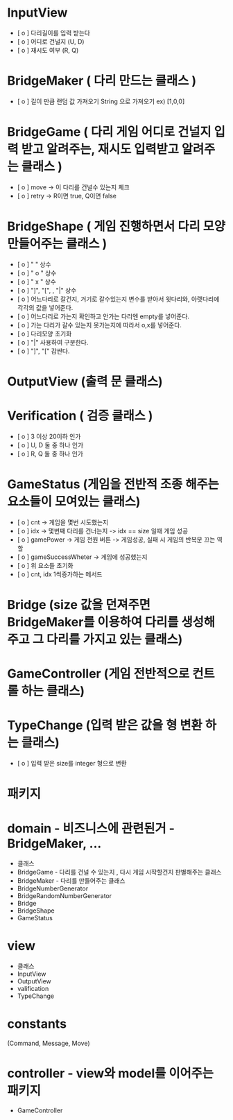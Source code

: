 # InputView                                                                        
 - [ o ] 다리길이를 입력 받는다
 - [ o ] 어디로 건널지 (U, D)
 - [ o ] 재시도 여부 (R, Q)

# BridgeMaker ( 다리 만드는 클래스 )                                                   
 
 - [ o ] 길이 만큼 랜덤 값 가져오기 String 으로 가져오기 ex) [1,0,0]

# BridgeGame ( 다리 게임 어디로 건널지 입력 받고 알려주는, 재시도 입력받고 알려주는 클래스 )    
 - [ o ] move -> 이 다리를 건널수 있는지 체크
 - [ o ] retry -> R이면 true, Q이면 false
 
# BridgeShape ( 게임 진행하면서 다리 모양 만들어주는 클래스 )                          
 - [ o ] "   " 상수
 - [ o ] " o " 상수
 - [ o ] " x " 상수
 - [ o ] "]", "[", , "|" 상수
 - [ o ] 어느다리로 갈건지, 거기로 갈수있는지 변수를 받아서 윗다리와, 아랫다리에 각각의 값을 넣어준다.
 - [ o ] 어느다리로 가는지 확인하고 안가는 다리엔 empty를 넣어준다.
 - [ o ] 가는 다리가 갈수 있는지 못가는지에 따라서 o,x를 넣어준다.
 - [ o ] 다리모양 초기화
 - [ o ] "|" 사용하여 구분한다.
 - [ o ] "]", "[" 감싼다.

# OutputView (출력 문 클래스)                                                           

# Verification ( 검증 클래스 )
- [ o ] 3 이상 20이하 인가
- [ o ] U, D 둘 중 하나 인가
- [ o ] R, Q 둘 중 하나 인가

# GameStatus (게임을 전반적 조종 해주는 요소들이 모여있는 클래스)
- [ o ] cnt -> 게임을 몇번 시도했는지
- [ o ] idx -> 몇번째 다리를 건너는지 -> idx ==  size 일때 게임 성공
- [ o ] gamePower -> 게임 전원 버튼 -> 게임성공, 실패 시 게임의 반복문 끄는 역할
- [ o ] gameSuccessWheter -> 게임에 성공했는지
- [ o ] 위 요소들 초기화
- [ o ] cnt, idx 1씩증가하는 메서드

# Bridge (size 값을 던져주면 BridgeMaker를 이용하여 다리를 생성해주고 그 다리를 가지고 있는 클래스)

# GameController (게임 전반적으로 컨트롤 하는 클래스)

# TypeChange (입력 받은 값을 형 변환 하는 클래스)
- [ o ] 입력 받은 size를 integer 형으로 변환

# 패키지
# domain - 비즈니스에 관련된거 - BridgeMaker, ...

- 클래스
- BridgeGame - 다리를 건널 수 있는지 , 다시 게임 시작할건지 판별해주는 클래스
- BridgeMaker - 다리를 만들어주는 클래스
- BridgeNumberGenerator
- BridgeRandomNumberGenerator
- Bridge
- BridgeShape
- GameStatus

# view
- 클래스
- InputView
- OutputView
- valification
- TypeChange

# constants
(Command, Message, Move)

# controller - view와 model를 이어주는 패키지
- GameController


